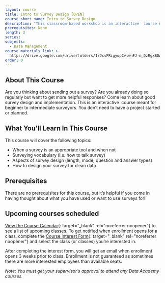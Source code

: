 ```yaml
---
layout: course
title: Intro to Survey Design [OPEN]
course_short_name: Intro to Survey Design
description: "This classroom-based workshop is an interactive  course meant for beginner to intermediate surveyors.\_It covers basic topics like: when should you survey, how to talk about surveys, and how to design a survey."
prerequisites: None
length: 3
series:
subjects:
  - Data Management
course_materials_link: >-
  https://drive.google.com/drive/folders/1rJcvPRigyupCvlwnFJ-n_DzRgxBQwzUX?usp=sharing
order: 0
---
```

## About This Course

Are you thinking about sending out a survey? Are you already doing so regularly but want to get more helpful responses? Come learn about good survey design and implementation. This is an interactive&nbsp; course meant for beginner to intermediate surveyors. You don’t need to have a project started or planned.

## What You’ll Learn In This Course

This course will cover the following topics:

* When a survey is an appropriate tool and when not
* Surveying vocabulary (i.e. how to talk survey)
* Aspects of survey design (length, mode, question and answer types)
* How to design your survey for clean data

## Prerequisites

There are no prerequisites for this course, but it’s helpful if you come in having thought about what you have used or want to use surveys for!

## Upcoming courses scheduled

[View the Course Calendar](https://datasf.org/academy/calendar/){: target="_blank" rel="noreferrer noopener"}&nbsp;to see a list of upcoming classes. To get notified when enrollment opens for a class, complete the&nbsp;[Course Interest Form](https://docs.google.com/forms/d/e/1FAIpQLSdbubwh6VG_QXphYMfJ-YHGqACK5uhlbv6Qs1hdrLaiFnJQCA/viewform){: target="_blank" rel="noreferrer noopener"}&nbsp;and select the class (or classes) you’re interested in.

After completing the interest form, you will get an email when enrollment opens 3 weeks prior to class. Enrollment is not guaranteed as sometimes there are more interested employees than available seats.

*Note: You must get your supervisor’s approval to attend any Data Academy courses.*